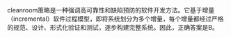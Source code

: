 cleanroom策略是一种强调高可靠性和缺陷预防的软件开发方法。它基于增量（incremental）软件过程模型，即将系统划分为多个增量，每个增量都经过严格的规范、设计、形式化验证和测试，逐步构建完整系统。因此，正确答案是B。
